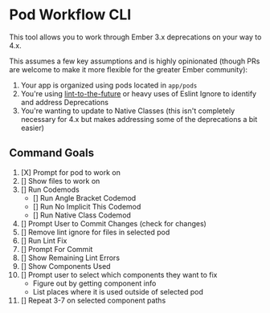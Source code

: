 # Pod Workflow CLI

This tool allows you to work through Ember 3.x deprecations on your way to 4.x.

This assumes a few key assumptions and is highly opinionated (though PRs are welcome to make it more flexible for the greater Ember community):

1. Your app is organized using pods located in `app/pods`
2. You're using [lint-to-the-future](https://github.com/mansona/lint-to-the-future) or heavy uses of Eslint Ignore to identify and address Deprecations
3. You're wanting to update to Native Classes (this isn't completely necessary for 4.x but makes addressing some of the deprecations a bit easier)

## Command Goals

1. [X] Prompt for pod to work on
2. [] Show files to work on
3. [] Run Codemods
    * [] Run Angle Bracket Codemod
    * [] Run No Implicit This Codemod
    * [] Run Native Class Codemod
4. [] Prompt User to Commit Changes (check for changes)
5. [] Remove lint ignore for files in selected pod
6. [] Run Lint Fix
7. [] Prompt For Commit
8. [] Show Remaining Lint Errors
9. [] Show Components Used
10. [] Prompt user to select which components they want to fix
    * Figure out by getting component info
    * List places where it is used outside of selected pod
11. [] Repeat 3-7 on selected component paths